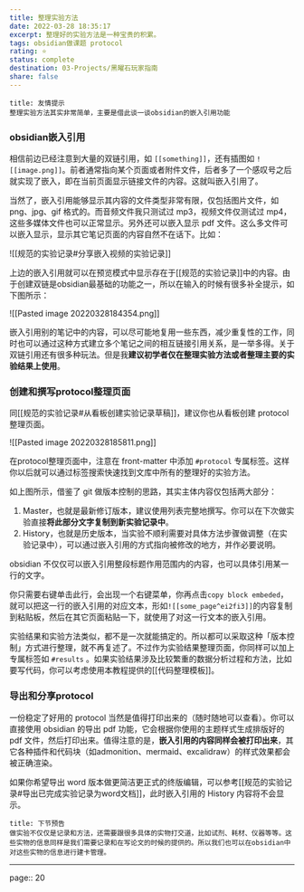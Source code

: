 ```yaml
---
title: 整理实验方法
date: 2022-03-28 18:35:17
excerpt: 整理好的实验方法是一种宝贵的积累。
tags: obsidian做课题 protocol
rating: ⭐
status: complete
destination: 03-Projects/黑曜石玩家指南
share: false
---
```


```ad-info
title: 友情提示
整理实验方法其实非常简单，主要是借此谈一谈obsidian的嵌入引用功能
```

### obsidian嵌入引用

相信前边已经注意到大量的双链引用，如 `[[something]]`，还有插图如 `![[image.png]]`。前者通常指向某个页面或者附件文件，后者多了一个感叹号之后就实现了嵌入，即在当前页面显示链接文件的内容。这就叫嵌入引用了。

当然了，嵌入引用能够显示其内容的文件类型非常有限，仅包括图片文件，如 png、jpg、gif 格式的。而音频文件我只测试过 mp3，视频文件仅测试过 mp4，这些多媒体文件也可以正常显示。另外还可以嵌入显示 pdf 文件。这么多文件可以嵌入显示，显示其它笔记页面的内容自然不在话下。比如：

![[规范的实验记录#分享嵌入视频的实验记录]]

上边的嵌入引用就可以在预览模式中显示存在于[[规范的实验记录]]中的内容。由于创建双链是obsidian最基础的功能之一，所以在输入的时候有很多补全提示，如下图所示：

![[Pasted image 20220328184354.png]]

嵌入引用别的笔记中的内容，可以尽可能地复用一些东西，减少重复性的工作，同时也可以通过这种方式建立多个笔记之间的相互链接引用关系，是一举多得。关于双链引用还有很多种玩法。但是我**建议初学者仅在整理实验方法或者整理主要的实验结果上使用**。

### 创建和撰写protocol整理页面

同[[规范的实验记录#从看板创建实验记录草稿]]，建议你也从看板创建 protocol整理页面。

![[Pasted image 20220328185811.png]]

在protocol整理页面中，注意在 front-matter 中添加 `#protocol` 专属标签。这样你以后就可以通过标签搜索快速找到文库中所有的整理好的实验方法。

如上图所示，借鉴了 git 做版本控制的思路，其实主体内容仅包括两大部分：

1. Master，也就是最新修订版本，建议使用列表完整地撰写。你可以在下次做实验直接**将此部分文字复制到新实验记录中**。
2. History，也就是历史版本，当实验不顺利需要对具体方法步骤做调整（在实验记录中），可以通过嵌入引用的方式指向被修改的地方，并作必要说明。

obsidian 不仅仅可以嵌入引用整段标题作用范围内的内容，也可以具体引用某一行的文字。

你只需要右键单击此行，会出现一个右键菜单，你再点击`copy block embeded`，就可以把这一行的嵌入引用的对应文本，形如`![[some_page^ei2fi3]]`的内容复制到粘贴板，然后在其它页面粘贴一下，就使用了对这一行文本的嵌入引用。

实验结果和实验方法类似，都不是一次就能搞定的。所以都可以采取这种「版本控制」方式进行整理，就不再复述了。不过作为实验结果整理页面，你同样可以加上专属标签如 `#results` 。如果实验结果涉及比较繁重的数据分析过程和方法，比如要写代码，你可以考虑使用本教程提供的[[代码整理模板]]。

### 导出和分享protocol

一份稳定了好用的 protocol 当然是值得打印出来的（随时随地可以查看）。你可以直接使用 obsidian 的导出 pdf 功能，它会根据你使用的主题样式生成排版好的 pdf 文件，然后打印出来。值得注意的是，**嵌入引用的内容同样会被打印出来**，其它各种插件和代码块（如admonition、mermaid、excalidraw）的样式效果都会被正确渲染。

如果你希望导出 word 版本做更简洁更正式的终版编辑，可以参考[[规范的实验记录#导出已完成实验记录为word文档]]，此时嵌入引用的 History 内容将不会显示。


```ad-info
title: 下节预告
做实验不仅仅是记录和方法，还需要跟很多具体的实物打交道，比如试剂、耗材、仪器等等。这些实物的信息同样是我们需要记录和在写论文的时候的提供的。所以我们也可以在obsidian中对这些实物的信息进行建卡管理。
```

---

page:: 20